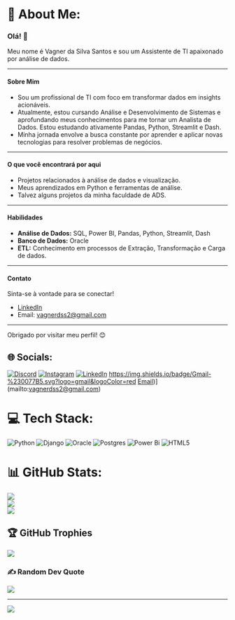 # 💫 About Me:
### Olá! 👋

Meu nome é Vagner da Silva Santos e sou um Assistente de TI apaixonado por análise de dados.

---

#### Sobre Mim

* Sou um profissional de TI com foco em transformar dados em insights acionáveis.
* Atualmente, estou cursando Análise e Desenvolvimento de Sistemas e aprofundando meus conhecimentos para me tornar um Analista de Dados. Estou estudando ativamente Pandas, Python, Streamlit e Dash.
* Minha jornada envolve a busca constante por aprender e aplicar novas tecnologias para resolver problemas de negócios.

---

#### O que você encontrará por aqui

* Projetos relacionados à análise de dados e visualização.
* Meus aprendizados em Python e ferramentas de análise.
* Talvez alguns projetos da minha faculdade de ADS.

---

#### Habilidades

* **Análise de Dados:** SQL, Power BI, Pandas, Python, Streamlit, Dash
* **Banco de Dados:** Oracle
* **ETL:** Conhecimento em processos de Extração, Transformação e Carga de dados.

---

#### Contato

Sinta-se à vontade para se conectar!

* [LinkedIn](https://www.linkedin.com/in/vagnerdss/)
* Email: [vagnerdss2@gmail.com](mailto:vagnerdss2@gmail.com)

---

Obrigado por visitar meu perfil! 😊


## 🌐 Socials:
[![Discord](https://img.shields.io/badge/Discord-%237289DA.svg?logo=discord&logoColor=white)](https://discord.gg/vagnersantos) [![Instagram](https://img.shields.io/badge/Instagram-%23E4405F.svg?logo=Instagram&logoColor=white)](https://instagram.com/vagnerdss) [![LinkedIn](https://img.shields.io/badge/LinkedIn-%230077B5.svg?logo=linkedin&logoColor=white)](https://linkedin.com/in/vagnerdss)   https://img.shields.io/badge/Gmail-%230077B5.svg?logo=gmail&logoColor=red
[Email](https://img.shields.io/badge/Gmail-%230077B5.svg?logo=gmail&logoColor=red))](mailto:vagnerdss2@gmail.com) 
# 💻 Tech Stack:
![Python](https://img.shields.io/badge/python-3670A0?style=for-the-badge&logo=python&logoColor=ffdd54) ![Django](https://img.shields.io/badge/django-%23092E20.svg?style=for-the-badge&logo=django&logoColor=white) ![Oracle](https://img.shields.io/badge/Oracle-F80000?style=for-the-badge&logo=oracle&logoColor=white) ![Postgres](https://img.shields.io/badge/postgres-%23316192.svg?style=for-the-badge&logo=postgresql&logoColor=white) ![Power Bi](https://img.shields.io/badge/power_bi-F2C811?style=for-the-badge&logo=powerbi&logoColor=black)  ![HTML5](https://img.shields.io/badge/html5-%23E34F26.svg?style=for-the-badge&logo=html5&logoColor=white)
# 📊 GitHub Stats:
![](https://github-readme-stats.vercel.app/api?username=vagnerdss2&theme=dark&hide_border=false&include_all_commits=false&count_private=false)<br/>
![](https://github-readme-streak-stats.herokuapp.com/?user=vagnerdss2&theme=dark&hide_border=false)<br/>
![](https://github-readme-stats.vercel.app/api/top-langs/?username=vagnerdss2&theme=dark&hide_border=false&include_all_commits=false&count_private=false&layout=compact)

## 🏆 GitHub Trophies
![](https://github-profile-trophy.vercel.app/?username=vagnerdss2&theme=radical&no-frame=false&no-bg=true&margin-w=4)

### ✍️ Random Dev Quote
![](https://quotes-github-readme.vercel.app/api?type=horizontal&theme=radical)

---
[![](https://visitcount.itsvg.in/api?id=vagnerdss2&icon=0&color=0)](https://visitcount.itsvg.in)

<!-- Proudly created with GPRM ( https://gprm.itsvg.in ) -->
